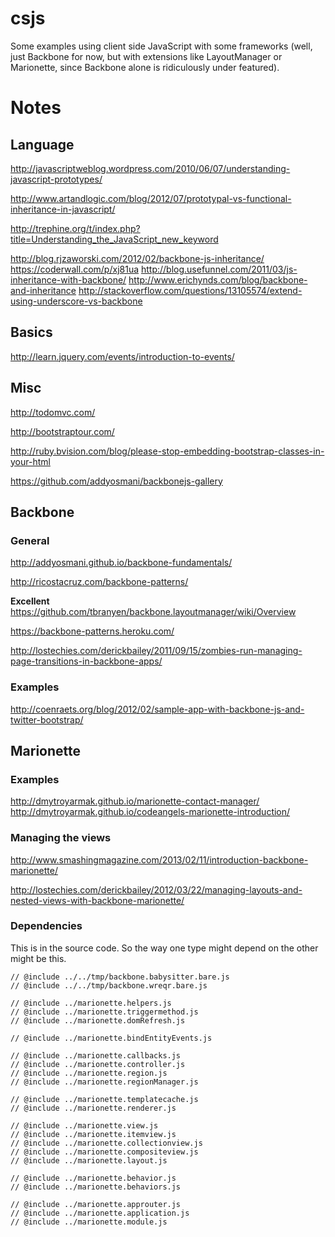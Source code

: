 csjs
====

Some examples using client side JavaScript with some frameworks (well, just
Backbone for now, but with extensions like LayoutManager or Marionette, since
Backbone alone is ridiculously under featured).

Notes
=====

Language
--------

http://javascriptweblog.wordpress.com/2010/06/07/understanding-javascript-prototypes/

http://www.artandlogic.com/blog/2012/07/prototypal-vs-functional-inheritance-in-javascript/

http://trephine.org/t/index.php?title=Understanding_the_JavaScript_new_keyword

http://blog.rjzaworski.com/2012/02/backbone-js-inheritance/
https://coderwall.com/p/xj81ua
http://blog.usefunnel.com/2011/03/js-inheritance-with-backbone/
http://www.erichynds.com/blog/backbone-and-inheritance
http://stackoverflow.com/questions/13105574/extend-using-underscore-vs-backbone


Basics
------

http://learn.jquery.com/events/introduction-to-events/


Misc
----
http://todomvc.com/

http://bootstraptour.com/

http://ruby.bvision.com/blog/please-stop-embedding-bootstrap-classes-in-your-html

https://github.com/addyosmani/backbonejs-gallery


Backbone
--------

### General

http://addyosmani.github.io/backbone-fundamentals/

http://ricostacruz.com/backbone-patterns/

**Excellent**
https://github.com/tbranyen/backbone.layoutmanager/wiki/Overview

https://backbone-patterns.heroku.com/

http://lostechies.com/derickbailey/2011/09/15/zombies-run-managing-page-transitions-in-backbone-apps/

### Examples

http://coenraets.org/blog/2012/02/sample-app-with-backbone-js-and-twitter-bootstrap/


Marionette
----------

### Examples

http://dmytroyarmak.github.io/marionette-contact-manager/
http://dmytroyarmak.github.io/codeangels-marionette-introduction/

### Managing the views
http://www.smashingmagazine.com/2013/02/11/introduction-backbone-marionette/

http://lostechies.com/derickbailey/2012/03/22/managing-layouts-and-nested-views-with-backbone-marionette/

### Dependencies

This is in the source code. So the way one type might depend on the other might
be this.

```
// @include ../../tmp/backbone.babysitter.bare.js
// @include ../../tmp/backbone.wreqr.bare.js

// @include ../marionette.helpers.js
// @include ../marionette.triggermethod.js
// @include ../marionette.domRefresh.js

// @include ../marionette.bindEntityEvents.js

// @include ../marionette.callbacks.js
// @include ../marionette.controller.js
// @include ../marionette.region.js
// @include ../marionette.regionManager.js

// @include ../marionette.templatecache.js
// @include ../marionette.renderer.js

// @include ../marionette.view.js
// @include ../marionette.itemview.js
// @include ../marionette.collectionview.js
// @include ../marionette.compositeview.js
// @include ../marionette.layout.js

// @include ../marionette.behavior.js
// @include ../marionette.behaviors.js

// @include ../marionette.approuter.js
// @include ../marionette.application.js
// @include ../marionette.module.js
```
